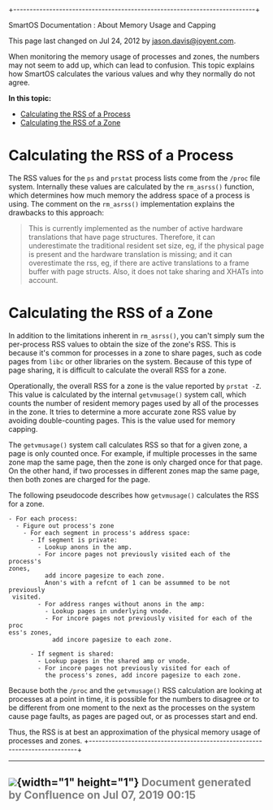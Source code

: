 +--------------------------------------------------------------------------+
<div class="pageheader">

<span class="pagetitle"> SmartOS Documentation : About Memory Usage and
Capping </span>

</div>

<div class="pagesubheading">

This page last changed on Jul 24, 2012 by
<font color="#0050B2">jason.davis@joyent.com</font>.

</div>

When monitoring the memory usage of processes and zones, the numbers may
not seem to add up, which can lead to confusion. This topic explains how
SmartOS calculates the various values and why they normally do not
agree.

**In this topic:**

<div>

- [Calculating the RSS of a
    Process](#AboutMemoryUsageandCapping-CalculatingtheRSSofaProcess)
- [Calculating the RSS of a
    Zone](#AboutMemoryUsageandCapping-CalculatingtheRSSofaZone)

</div>

Calculating the RSS of a Process
====================================

The RSS values for the `ps` and `prstat` process lists come from
the `/proc` file system. Internally these values are calculated by
the `rm_asrss()` function, which determines how much memory the address
space of a process is using. The comment on
the `rm_asrss()` implementation explains the drawbacks to this approach:

> This is currently implemented as the number of active hardware
> translations that have page structures. Therefore, it can
> underestimate the traditional resident set size, eg, if the physical
> page is present and the hardware translation is missing; and it can
> overestimate the rss, eg, if there are active translations to a frame
> buffer with page structs. Also, it does not take sharing and XHATs
> into account.

Calculating the RSS of a Zone
=================================

In addition to the limitations inherent in `rm_asrss()`, you can't
simply sum the per-process RSS values to obtain the size of the zone's
RSS. This is because it's common for processes in a zone to share pages,
such as code pages from `libc` or other libraries on the system. Because
of this type of page sharing, it is difficult to calculate the overall
RSS for a zone.

Operationally, the overall RSS for a zone is the value reported
by `prstat -Z`. This value is calculated by the
internal `getvmusage()` system call, which counts the number of resident
memory pages used by all of the processes in the zone. It tries to
determine a more accurate zone RSS value by avoiding double-counting
pages. This is the value used for memory capping.

The `getvmusage()` system call calculates RSS so that for a given zone,
a page is only counted once. For example, if multiple processes in the
same zone map the same page, then the zone is only charged once for that
page. On the other hand, if two processes in different zones map the
same page, then both zones are charged for the page.

The following pseudocode describes how `getvmusage()` calculates the RSS
for a zone.

<div class="code panel" style="border-width: 1px;">

<div class="codeContent panelContent">

<div id="root">

``` {.theme: .Confluence; .brush: .plain; .gutter: .false}
- For each process:
  - Figure out process's zone
    - For each segment in process's address space:
      - If segment is private:
        - Lookup anons in the amp.
        - For incore pages not previously visited each of the process's
zones,
          add incore pagesize to each zone.
          Anon's with a refcnt of 1 can be assummed to be not previously
 visited.
        - For address ranges without anons in the amp:
          - Lookup pages in underlying vnode.
          - For incore pages not previously visited for each of the proc
ess's zones,
            add incore pagesize to each zone.

      - If segment is shared:
        - Lookup pages in the shared amp or vnode.
        - For incore pages not previously visited for each of
          the process's zones, add incore pagesize to each zone.
```

</div>

</div>

</div>

Because both the `/proc` and the `getvmusage()` RSS calculation are
looking at processes at a point in time, it is possible for the numbers
to disagree or to be different from one moment to the next as the
processes on the system cause page faults, as pages are paged out, or as
processes start and end.

Thus, the RSS is at best an approximation of the physical memory usage
of processes and zones.
+--------------------------------------------------------------------------+

  ----------------------------------------------------------------------------------
  ![](images/border/spacer.gif){width="1" height="1"}
  <font color="grey">Document generated by Confluence on Jul 07, 2019 00:15</font>
  ----------------------------------------------------------------------------------


